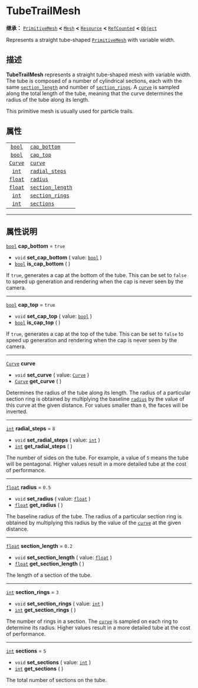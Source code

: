 <!-- ⚠ 请勿编辑本文件 ⚠ -->
<!-- 本文档使用脚本从 WeDot 引擎源码仓库生成。 -->
<!-- 生成脚本：https://github.com/WeDot-Engine/WeDot/tree/4.3/doc/tools/make_md.py； -->
<!-- 原文件：https://github.com/WeDot-Engine/WeDot/tree/4.3/doc/classes/TubeTrailMesh.xml。 -->

<div id="_class_tubetrailmesh"></div>

# TubeTrailMesh

**继承：** [`PrimitiveMesh`](class_primitivemesh.md) **<** [`Mesh`](class_mesh.md) **<** [`Resource`](class_resource.md) **<** [`RefCounted`](class_refcounted.md) **<** [`Object`](class_object.md)

Represents a straight tube-shaped [`PrimitiveMesh`](class_primitivemesh.md) with variable width.

## 描述

**TubeTrailMesh** represents a straight tube-shaped mesh with variable width. The tube is composed of a number of cylindrical sections, each with the same [`section_length`](#class_tubetrailmesh_property_section_length) and number of [`section_rings`](#class_tubetrailmesh_property_section_rings). A [`curve`](#class_tubetrailmesh_property_curve) is sampled along the total length of the tube, meaning that the curve determines the radius of the tube along its length.

This primitive mesh is usually used for particle trails.

## 属性

|||
|:-:|:--|
| [`bool`](class_bool.md)   | [`cap_bottom`](#class_tubetrailmesh_property_cap_bottom)         | ``true`` |
| [`bool`](class_bool.md)   | [`cap_top`](#class_tubetrailmesh_property_cap_top)               | ``true`` |
| [`Curve`](class_curve.md) | [`curve`](#class_tubetrailmesh_property_curve)                   |          |
| [`int`](class_int.md)     | [`radial_steps`](#class_tubetrailmesh_property_radial_steps)     | ``8``    |
| [`float`](class_float.md) | [`radius`](#class_tubetrailmesh_property_radius)                 | ``0.5``  |
| [`float`](class_float.md) | [`section_length`](#class_tubetrailmesh_property_section_length) | ``0.2``  |
| [`int`](class_int.md)     | [`section_rings`](#class_tubetrailmesh_property_section_rings)   | ``3``    |
| [`int`](class_int.md)     | [`sections`](#class_tubetrailmesh_property_sections)             | ``5``    |

<!-- rst-class:: classref-section-separator -->

---

## 属性说明

<div id="_class_tubetrailmesh_property_cap_bottom"></div>

[`bool`](class_bool.md) **cap_bottom** = ``true`` <div id="class_tubetrailmesh_property_cap_bottom"></div>

- `void` **set_cap_bottom** ( value: [`bool`](class_bool.md) )
- [`bool`](class_bool.md) **is_cap_bottom** ( )

If `true`, generates a cap at the bottom of the tube. This can be set to `false` to speed up generation and rendering when the cap is never seen by the camera.

<!-- rst-class:: classref-item-separator -->

---

<div id="_class_tubetrailmesh_property_cap_top"></div>

[`bool`](class_bool.md) **cap_top** = ``true`` <div id="class_tubetrailmesh_property_cap_top"></div>

- `void` **set_cap_top** ( value: [`bool`](class_bool.md) )
- [`bool`](class_bool.md) **is_cap_top** ( )

If `true`, generates a cap at the top of the tube. This can be set to `false` to speed up generation and rendering when the cap is never seen by the camera.

<!-- rst-class:: classref-item-separator -->

---

<div id="_class_tubetrailmesh_property_curve"></div>

[`Curve`](class_curve.md) **curve** <div id="class_tubetrailmesh_property_curve"></div>

- `void` **set_curve** ( value: [`Curve`](class_curve.md) )
- [`Curve`](class_curve.md) **get_curve** ( )

Determines the radius of the tube along its length. The radius of a particular section ring is obtained by multiplying the baseline [`radius`](#class_tubetrailmesh_property_radius) by the value of this curve at the given distance. For values smaller than `0`, the faces will be inverted.

<!-- rst-class:: classref-item-separator -->

---

<div id="_class_tubetrailmesh_property_radial_steps"></div>

[`int`](class_int.md) **radial_steps** = ``8`` <div id="class_tubetrailmesh_property_radial_steps"></div>

- `void` **set_radial_steps** ( value: [`int`](class_int.md) )
- [`int`](class_int.md) **get_radial_steps** ( )

The number of sides on the tube. For example, a value of `5` means the tube will be pentagonal. Higher values result in a more detailed tube at the cost of performance.

<!-- rst-class:: classref-item-separator -->

---

<div id="_class_tubetrailmesh_property_radius"></div>

[`float`](class_float.md) **radius** = ``0.5`` <div id="class_tubetrailmesh_property_radius"></div>

- `void` **set_radius** ( value: [`float`](class_float.md) )
- [`float`](class_float.md) **get_radius** ( )

The baseline radius of the tube. The radius of a particular section ring is obtained by multiplying this radius by the value of the [`curve`](#class_tubetrailmesh_property_curve) at the given distance.

<!-- rst-class:: classref-item-separator -->

---

<div id="_class_tubetrailmesh_property_section_length"></div>

[`float`](class_float.md) **section_length** = ``0.2`` <div id="class_tubetrailmesh_property_section_length"></div>

- `void` **set_section_length** ( value: [`float`](class_float.md) )
- [`float`](class_float.md) **get_section_length** ( )

The length of a section of the tube.

<!-- rst-class:: classref-item-separator -->

---

<div id="_class_tubetrailmesh_property_section_rings"></div>

[`int`](class_int.md) **section_rings** = ``3`` <div id="class_tubetrailmesh_property_section_rings"></div>

- `void` **set_section_rings** ( value: [`int`](class_int.md) )
- [`int`](class_int.md) **get_section_rings** ( )

The number of rings in a section. The [`curve`](#class_tubetrailmesh_property_curve) is sampled on each ring to determine its radius. Higher values result in a more detailed tube at the cost of performance.

<!-- rst-class:: classref-item-separator -->

---

<div id="_class_tubetrailmesh_property_sections"></div>

[`int`](class_int.md) **sections** = ``5`` <div id="class_tubetrailmesh_property_sections"></div>

- `void` **set_sections** ( value: [`int`](class_int.md) )
- [`int`](class_int.md) **get_sections** ( )

The total number of sections on the tube.

[^virtual]: 本方法通常需要用户覆盖才能生效。
[^const]: 本方法无副作用，不会修改该实例的任何成员变量。
[^vararg]: 本方法除了能接受在此处描述的参数外，还能够继续接受任意数量的参数。
[^constructor]: 本方法用于构造某个类型。
[^static]: 调用本方法无需实例，可直接使用类名进行调用。
[^operator]: 本方法描述的是使用本类型作为左操作数的有效运算符。
[^bitfield]: 这个值是由下列位标志构成位掩码的整数。
[^void]: 无返回值。
